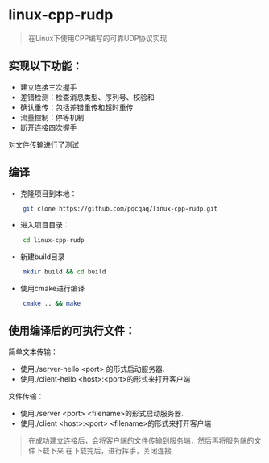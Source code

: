 # linux-cpp-rudp

> 在Linux下使用CPP编写的可靠UDP协议实现

## 实现以下功能：

- 建立连接三次握手
- 差错检测：检查消息类型、序列号、校验和
- 确认重传：包括差错重传和超时重传
- 流量控制：停等机制
- 断开连接四次握手

对文件传输进行了测试

## 编译

- 克隆项目到本地：

```bash
    git clone https://github.com/pqcqaq/linux-cpp-rudp.git
```

- 进入项目目录：

```bash 
    cd linux-cpp-rudp
```

- 新建build目录

```bash
    mkdir build && cd build
```

- 使用cmake进行编译

```bash
    cmake .. && make
````

## 使用编译后的可执行文件：

简单文本传输：
- 使用./server-hello \<port\> 的形式启动服务器.
- 使用./client-hello \<host\>:\<port\>的形式来打开客户端

文件传输：
- 使用./server \<port\> \<filename\>的形式启动服务器.
- 使用./client \<host\>:\<port\> \<filename\>的形式来打开客户端

> 在成功建立连接后，会将客户端的文件传输到服务端，然后再将服务端的文件下载下来 在下载完后，进行挥手，关闭连接


